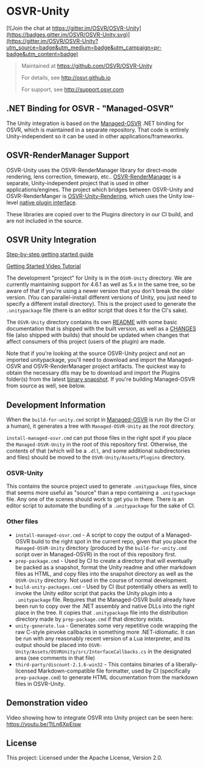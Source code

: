# OSVR-Unity

[![Join the chat at https://gitter.im/OSVR/OSVR-Unity](https://badges.gitter.im/OSVR/OSVR-Unity.svg)](https://gitter.im/OSVR/OSVR-Unity?utm_source=badge&utm_medium=badge&utm_campaign=pr-badge&utm_content=badge)
> Maintained at <https://github.com/OSVR/OSVR-Unity>
>
> For details, see <http://osvr.github.io>
>
> For support, see <http://support.osvr.com>

## .NET Binding for OSVR - "Managed-OSVR"
The Unity integration is based on the [Managed-OSVR][] .NET binding for OSVR, which is maintained in a separate repository. That code is entirely Unity-independent so it can be used in other applications/frameworks.

[Managed-OSVR]: https://github.com/OSVR/Managed-OSVR

## OSVR-RenderManager Support
OSVR-Unity uses the OSVR-RenderManager library for direct-mode rendering, lens correction, timewarp, etc.. [OSVR-RenderManager](https://github.com/sensics/OSVR-RenderManager) is a separate, Unity-independent project that is used in other applications/engines. The project which bridges between OSVR-Unity and OSVR-RenderManger is [OSVR-Unity-Rendering](https://github.com/OSVR/OSVR-Unity-Rendering), which uses the Unity low-level [native plugin interface](https://docs.unity3d.com/Manual/NativePluginInterface.html).

These libraries are copied over to the Plugins directory in our CI build, and are not included in the source.

## OSVR Unity Integration
[Step-by-step getting started guide](https://github.com/OSVR/OSVR-Unity/blob/master/GettingStarted.md)

[Getting Started Video Tutorial](https://youtu.be/xSOq3bOBPxs)

The development "project" for Unity is in the `OSVR-Unity` directory. We are currently maintaining support for 4.6.1 as well as 5.x in the same tree, so be aware of that if you're using a newer version that you don't break the older version. (You can parallel-install different versions of Unity, you just need to specify a different install directory). This is the project used to generate the `.unitypackage` file (there is an editor script that does it for the CI's sake).

The `OSVR-Unity` directory contains its own [README](OSVR-Unity/README.md) with some basic documentation that is shipped with the built version, as well as a [CHANGES](OSVR-Unity/CHANGES.md) file (also shipped with builds) that should be updated when changes that affect consumers of this project (users of the plugin) are made.

Note that if you're looking at the source OSVR-Unity project and not an imported unitypackage, you'll need to download and import the Managed-OSVR and OSVR-RenderManager project artifacts. The quickest way to obtain the necessary dlls may be to download and import the Plugins folder(s) from the latest [binary snapshot](http://access.osvr.com/binary/osvr-unity). If you're building Managed-OSVR from source as well, see below.

## Development Information
When the `build-for-unity.cmd` script in [Managed-OSVR][] is run (by the CI or a human), it generates a tree with `Managed-OSVR-Unity` as the root directory.

`install-managed-osvr.cmd` can put those files in the right spot if you place the `Managed-OSVR-Unity` in the root of this repository first. Otherwise, the contents of that (which will be a `.dll`, and some additional subdirectories and files) should be moved to the `OSVR-Unity/Assets/Plugins` directory.

### OSVR-Unity
This contains the source project used to generate `.unitypackage` files, since that seems more useful as "source" than a repo containing a `.unitypackage` file. Any one of the scenes should work to get you in there. There is an editor script to automate the bundling of a `.unitypackage` for the sake of CI.

### Other files

- `install-managed-osvr.cmd` - A script to copy the output of a Managed-OSVR build to the right spot in the current repo, given that you place the `Managed-OSVR-Unity` directory (produced by the `build-for-unity.cmd` script over in Managed-OSVR) in the root of this repository first.
- `prep-package.cmd` - Used by CI to create a directory that will eventually be packed as a snapshot, format the Unity readme and other markdown files as HTML, and copy files into the snapshot directory as well as the `OSVR-Unity` directory. Not used in the course of normal development.
- `build-unity-packages.cmd` - Used by CI (but potentially others as well) to invoke the Unity editor script that packs the Unity plugin into a `.unitypackage` file. Requires that the Managed-OSVR build already have been run to copy over the .NET assembly and native DLLs into the right place in the tree. It copies that `.unitypackage` file into the distribution directory made by `prep-package.cmd` if that directory exists.
- `unity-generate.lua` - Generates some very repetitive code wrapping the raw C-style pinvoke callbacks in something more .NET-idiomatic. It can be run with any reasonably recent version of a Lua interpreter, and its output should be placed into `OSVR-Unity/Assets/OSVRUnity/src/InterfaceCallbacks.cs` in the designated area (see comments in that file)
- `third-party/discount-2.1.6-win32` - This contains binaries of a liberally-licensed Markdown-compatible file formatter, used by CI (specifically `prep-package.cmd`) to generate HTML documentation from the markdown files in OSVR-Unity.

## Demonstration video

Video showing how to integrate OSVR into Unity project can be seen here: <https://youtu.be/TtLn6XpEisw>

## License

This project: Licensed under the Apache License, Version 2.0.
